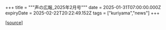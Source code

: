 +++
title = """声の広報_2025年2月号"""
date = 2025-01-31T07:00:00.000Z
expiryDate = 2025-02-22T20:22:49.152Z
tags = ["kuriyama","news"]
+++


[[source]](https://www.town.kuriyama.hokkaido.jp/site/koho/30282.html)
